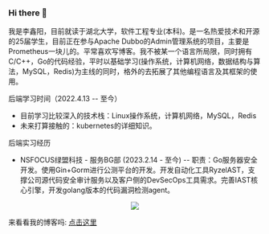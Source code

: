 ### Hi there 👋
我是李鑫阳，目前就读于湖北大学，软件工程专业(本科)。是一名热爱技术和开源的25届学生，目前正在参与Apache Dubbo的Admin管理系统的项目，主要是Prometheus一块儿的。平常喜欢写博客。我不被某一个语言所局限，同时拥有C/C++，Go的代码经验，平时以基础学习(操作系统，计算机网络，数据结构与算法，MySQL，Redis)为主线的同时，格外的去拓展了其他编程语言及其框架的使用。

后端学习时间（2022.4.13 -- 至今）

- 目前学习比较深入的技术栈：Linux操作系统，计算机网络，MySQL，Redis
- 未来打算接触的：kubernetes的详细知识。

后端实习经历

- NSFOCUS绿盟科技 - 服务BG部 (2023.2.14 - 至今)
-- 职责：Go服务器安全开发。使用Gin+Gorm进行公测平台的开发。开发自动化工具RyzelAST，支撑公司源代码安全审计服务以及客户侧的DevSecOps工具需求。完善IAST核心引擎，开发golang版本的代码漏洞检测agent。
 
 <div align="center"> <img src="https://stats.justsong.cn/api/csdn?id=qq_61039408"> </div>


来看看我的博客吗: <a href="https://blog.csdn.net/qq_61039408" title="点击这里">点击这里</a>



<!--
**sjmshsh/sjmshsh** is a ✨ _special_ ✨ repository because its `README.md` (this file) appears on your GitHub profile.

Here are some ideas to get you started:

- 🔭 I’m currently working on ...
- 🌱 I’m currently learning ...
- 👯 I’m looking to collaborate on ...
- 🤔 I’m looking for help with ...
- 💬 Ask me about ...
- 📫 How to reach me: ...
- 😄 Pronouns: ...
- ⚡ Fun fact: ...
-->
